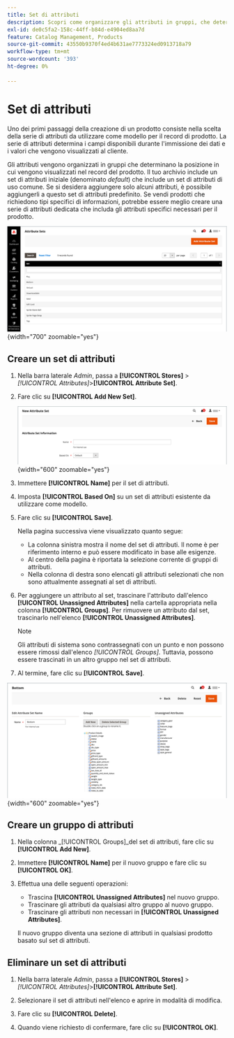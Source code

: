 ```yaml
---
title: Set di attributi
description: Scopri come organizzare gli attributi in gruppi, che determinano dove vengono visualizzati nel record del prodotto.
exl-id: de0c5fa2-158c-44ff-b84d-e4904ed8aa7d
feature: Catalog Management, Products
source-git-commit: 43550b9370f4ed4b631ae7773324ed0913718a79
workflow-type: tm+mt
source-wordcount: '393'
ht-degree: 0%

---
```


# Set di attributi

Uno dei primi passaggi della creazione di un prodotto consiste nella scelta della serie di attributi da utilizzare come modello per il record di prodotto. La serie di attributi determina i campi disponibili durante l&#39;immissione dei dati e i valori che vengono visualizzati al cliente.

Gli attributi vengono organizzati in gruppi che determinano la posizione in cui vengono visualizzati nel record del prodotto. Il tuo archivio include un set di attributi iniziale (denominato _default_) che include un set di attributi di uso comune. Se si desidera aggiungere solo alcuni attributi, è possibile aggiungerli a questo set di attributi predefinito. Se vendi prodotti che richiedono tipi specifici di informazioni, potrebbe essere meglio creare una serie di attributi dedicata che includa gli attributi specifici necessari per il prodotto.

![Set di attributi](./assets/attribute-sets.png){width="700" zoomable="yes"}

## Creare un set di attributi

1. Nella barra laterale _Admin_, passa a **[!UICONTROL Stores]** > _[!UICONTROL Attributes]_>**[!UICONTROL Attribute Set]**.

1. Fare clic su **[!UICONTROL Add New Set]**.

   ![Set di attributi - modifica nome](./assets/attribute-set-new.png){width="600" zoomable="yes"}

1. Immettere **[!UICONTROL Name]** per il set di attributi.

1. Imposta **[!UICONTROL Based On]** su un set di attributi esistente da utilizzare come modello.

1. Fare clic su **[!UICONTROL Save]**.

   Nella pagina successiva viene visualizzato quanto segue:

   - La colonna sinistra mostra il nome del set di attributi. Il nome è per riferimento interno e può essere modificato in base alle esigenze.
   - Al centro della pagina è riportata la selezione corrente di gruppi di attributi.
   - Nella colonna di destra sono elencati gli attributi selezionati che non sono attualmente assegnati al set di attributi.

1. Per aggiungere un attributo al set, trascinare l&#39;attributo dall&#39;elenco **[!UICONTROL Unassigned Attributes]** nella cartella appropriata nella colonna **[!UICONTROL Groups]**. Per rimuovere un attributo dal set, trascinarlo nell&#39;elenco **[!UICONTROL Unassigned Attributes]**.

   >[!NOTE]
   >
   >Gli attributi di sistema sono contrassegnati con un punto e non possono essere rimossi dall&#39;elenco _[!UICONTROL Groups]_. Tuttavia, possono essere trascinati in un altro gruppo nel set di attributi.

1. Al termine, fare clic su **[!UICONTROL Save]**.

![Set di attributi - modifica](./assets/attribute-set-edit.png){width="600" zoomable="yes"}

## Creare un gruppo di attributi

1. Nella colonna _[!UICONTROL Groups]_del set di attributi, fare clic su **[!UICONTROL Add New]**.

1. Immettere **[!UICONTROL Name]** per il nuovo gruppo e fare clic su **[!UICONTROL OK]**.

1. Effettua una delle seguenti operazioni:

   - Trascina **[!UICONTROL Unassigned Attributes]** nel nuovo gruppo.
   - Trascinare gli attributi da qualsiasi altro gruppo al nuovo gruppo.
   - Trascinare gli attributi non necessari in **[!UICONTROL Unassigned Attributes]**.

   Il nuovo gruppo diventa una sezione di attributi in qualsiasi prodotto basato sul set di attributi.

## Eliminare un set di attributi

1. Nella barra laterale _Admin_, passa a **[!UICONTROL Stores]** > _[!UICONTROL Attributes]_>**[!UICONTROL Attribute Set]**.

1. Selezionare il set di attributi nell&#39;elenco e aprire in modalità di modifica.

1. Fare clic su **[!UICONTROL Delete]**.

1. Quando viene richiesto di confermare, fare clic su **[!UICONTROL OK]**.
